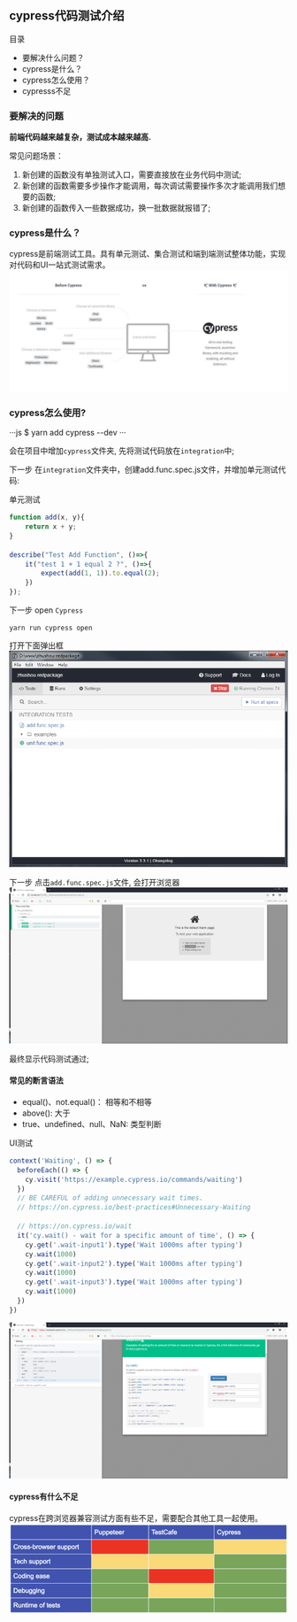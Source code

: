 ## cypress代码测试介绍

目录
* 要解决什么问题？
* cypress是什么？    
* cypress怎么使用？    
* cypresss不足    

### 要解决的问题

__前端代码越来越复杂，测试成本越来越高.__

常见问题场景：

1. 新创建的函数没有单独测试入口，需要直接放在业务代码中测试;
2. 新创建的函数需要多步操作才能调用，每次调试需要操作多次才能调用我们想要的函数;
3. 新创建的函数传入一些数据成功，换一批数据就报错了;


### cypress是什么？
cypress是前端测试工具。具有单元测试、集合测试和端到端测试整体功能，实现对代码和UI一站式测试需求。
![cypress_compare](../static/cypress_compare.jpg)


### cypress怎么使用? 

···js
$ yarn add cypress --dev
···

会在项目中增加`cypress`文件夹, 先将测试代码放在`integration`中;

下一步 在`integration`文件夹中，创建add.func.spec.js文件，并增加单元测试代码:

单元测试
```js
function add(x, y){
    return x + y;
}

describe("Test Add Function", ()=>{    
    it("test 1 + 1 equal 2 ?", ()=>{                
        expect(add(1, 1)).to.equal(2);
    })
});

```

下一步 open `Cypress`
```
yarn run cypress open
```

打开下面弹出框  
![cypress_run_sheenshot](../static/cypress_run_sheenshot.png)

下一步 点击`add.func.spec.js`文件, 会打开浏览器  
![cypress_browser](../static/cypress_browser.png)

最终显示代码测试通过;


#### 常见的断言语法
* equal()、not.equal()： 相等和不相等
* above(): 大于
* true、undefined、null、NaN: 类型判断

UI测试
```js
context('Waiting', () => {
  beforeEach(() => {
    cy.visit('https://example.cypress.io/commands/waiting')
  })
  // BE CAREFUL of adding unnecessary wait times.
  // https://on.cypress.io/best-practices#Unnecessary-Waiting

  // https://on.cypress.io/wait
  it('cy.wait() - wait for a specific amount of time', () => {
    cy.get('.wait-input1').type('Wait 1000ms after typing')
    cy.wait(1000)
    cy.get('.wait-input2').type('Wait 1000ms after typing')
    cy.wait(1000)
    cy.get('.wait-input3').type('Wait 1000ms after typing')
    cy.wait(1000)
  })
})
```
![cypress_browser](../static/cypress_wait.png)

#### cypress有什么不足
cypress在跨浏览器兼容测试方面有些不足，需要配合其他工具一起使用。
![cypress_browser](../static/cypress_compare.png)